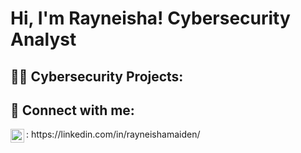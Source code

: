 <h1>Hi, I'm Rayneisha! Cybersecurity Analyst </h1>

<h2>👩‍💻 Cybersecurity Projects:</h2>


  



<h2> 🤳 Connect with me:</h2>

<img align="left" alt="JoshMadakor | LinkedIn" width="22px" src="https://cdn.jsdelivr.net/npm/simple-icons@v3/icons/linkedin.svg" />
: https://linkedin.com/in/rayneishamaiden/

